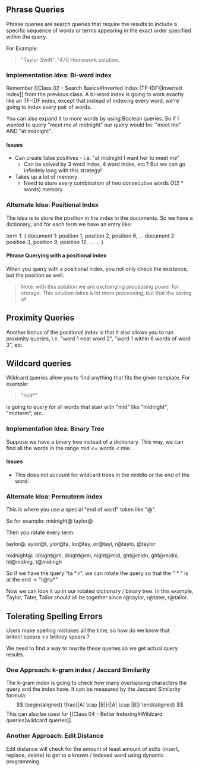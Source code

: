 ## Phrase Queries

Phrase queries are search queries that require the results to include a specific sequence of words or terms appearing in the exact order specified within the query.

For Example:
> "Taylor Swift", "470 Homework solution.

### Implementation Idea: Bi-word index

Remember [[Class 02 - Search Basics#Inverted Index (TF-IDF)|Inverted Index]] from the previous class. 
A bi-word index is going to work exactly like an TF-IDF index, except that instead of indexing every word, we're going to index every pair of words.

You can also expand it to more words by using Boolean queries.
So if I wanted to query "meet me at midnight" our query would be:  "meet me" AND "at midnight".
#### Issues
- Can create false positives - i.e. "at midnight I want her to meet me"
	- Can be solved by 3 word index, 4 word index, etc.? But we can go infinitely long with this strategy!  
- Takes up a lot of memory
	- Need to store every combination of two consecutive words O(2 * words) memory.

### Alternate Idea: Positional Index

The idea is to store the position in the index in the documents. So we have a dictionary, and for each term we have an entry like:

term 1: {
	document 1: position 1, position 2, position 6, …
	document 2: position 3, position 9, position 12, … 
	…
}

#### Phrase Querying with a positional index
When you query with a positional index, you not only check the existence, but the position as well.
> Note: with this solution we are exchanging processing power for storage. 
> This solution takes a lot more processing, but that the saving of 
## Proximity Queries

Another bonus of the positional index is that it also allows you to run proximity queries, i.e. "word 1 near word 2", "word 1 within 6 words of word 3", etc.

## Wildcard queries

Wildcard queries allow you to find anything that fits the given template. 
For example:

> "mid*"

is going to query for all words that start with "mid" like "midnight", "midterm", etc.

### Implementation Idea:  Binary Tree

Suppose we have a binary tree instead of a dictionary. This way, we can find all the words in the range mid <= words < mie. 

#### Issues
- This does not account for wildcard trees in the middle or the end of the word.

### Alternate Idea: Permuterm index

This is where you use a special "end of word" token like "@".

So for example:
midnight@
taylor@

Then you rotate every term:

taylor@, aylor@t, ylor@ta, lor@tay, or@tayl,  r@taylo, @taylor

midnight@, idnight@m, dnight@mi, night@mid, ght@midn, ght@midni, ht@midnig, t@midnigh

So if we have the query "ta * r", we can rotate the query so that the " * " is at the end $\rightarrow$ "r@ta*"

Now we can look it up in our rotated dictionary / binary tree. 
In this example, Taylor, Tater, Tailor should all be together since r@taylor, r@tater, r@tailor. 

## Tolerating Spelling Errors
Users make spelling mistakes all the time, so how do we know that  
britent spears $\leftrightarrow$ britney spears ?

We need to find a way to rewrite these queries so we get actual query results.

### One Approach: k-gram index / Jaccard Similarity
The k-gram index is going to check how many overlapping characters the query and the index have. It can be measured by the Jaccard Similarity formula:
$$ \begin{aligned} \frac{|A| \cap |B|}{|A| \cup |B|} \end{aligned} $$
This can also be used for [[Class 04 - Better Indexing#Wildcard queries|wildcard queries]].

### Another Approach: Edit Distance
Edit distance will check for the amount of least amount of edits (insert, replace, delete) to get to a known / indexed word using dynamic programming.
